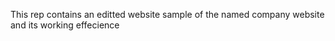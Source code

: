 This rep contains an editted website sample of the named company website and its working effecience 
